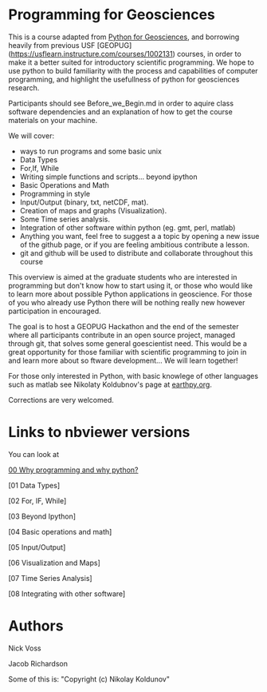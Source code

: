 


Programming for Geosciences
======================
This is a course adapted from [Python for Geosciences](https://github.com/koldunovn/python_for_geosciences), and borrowing heavily from previous USF [GEOPUG] (https://usflearn.instructure.com/courses/1002131) courses, in order to make it a better suited for introductory scientific programming. 
We hope to use python to build familiarity with the process and capabilities of computer programming, and highlight the usefullness of python for geosciences research. 

Participants should see Before_we_Begin.md in order to aquire class software dependencies and an explanation of how to get the course materials on your machine. 

We will cover:

* ways to run programs and some basic unix  
* Data Types 
* For,If, While 
* Writing simple functions and scripts... beyond ipython
* Basic Operations and Math
* Programming in style 
* Input/Output (binary, txt, netCDF, mat).
* Creation of maps and graphs (Visualization).
* Some Time series analysis.
* Integration of other software within python (eg. gmt, perl, matlab) 
* Anything you want, feel free to suggest a a topic by opening a new issue of the github page, or if you are feeling ambitious contribute a lesson. 
* git and github will be used to distribute and collaborate throughout this course

This overview is aimed at the graduate students who are interested in programming but don't know how to start using it, or those who would like to learn more about possible Python applications in geoscience. For those of you who already use Python there will be nothing really new however participation in encouraged.

The goal is to host a GEOPUG Hackathon and the end of the semester where all participants contribute in an open source project, managed through git, that solves some general goescientist need. This would be a great opportunity for those familiar with scientific programming to join in and learn more about so ftware development... We will learn together!

For those only interested in Python, with basic knowlege of other languages such as matlab see Nikolaty Koldubnov's page at [earthpy.org](http://earthpy.org/category/introduction-to-python.html).

Corrections are very welcomed.

Links to nbviewer versions 
======================

You can look at 

[00 Why programming and why python?](http://nbviewer.ipython.org/github/USFgeodesy/programming_for_geosciences/blob/master/00%20-%20Why%20Programming%20and%20why%20Python.ipynb)

[01 Data Types]

[02 For, IF, While]

[03 Beyond Ipython]

[04 Basic operations and math]

[05 Input/Output]

[06 Visualization and Maps]

[07 Time Series Analysis]

[08 Integrating with other software]




Authors
========

Nick Voss

Jacob Richardson

Some of this is: "Copyright (c) Nikolay Koldunov" 


